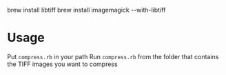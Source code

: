 brew install libtiff
brew install imagemagick --with-libtiff

# Usage

Put `compress.rb` in your path
Run `compress.rb` from the folder that contains the TIFF images you want to compress
